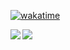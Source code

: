 
[![wakatime](https://github-readme-stats.vercel.app/api/wakatime?username=lachlanwhite&layout=compact&theme=default)](https://wakatime.com/@lachlanwhite)

<img align="left" src="https://github-readme-stats.vercel.app/api?username=Lachlan-White&show_icons=true" />
<img align="left" src="https://github-readme-stats.vercel.app/api/top-langs/?username=Lachlan-White" />

<!--
**Lachlan-White/lachlan-white** is a ✨ _special_ ✨ repository because its `README.md` (this file) appears on your GitHub profile.

Here are some ideas to get you started:

- 🔭 I’m currently working on ...
- 🌱 I’m currently learning ...
- 👯 I’m looking to collaborate on ...
- 🤔 I’m looking for help with ...
- 💬 Ask me about ...
- 📫 How to reach me: ...
- 😄 Pronouns: ...
- ⚡ Fun fact: ...
-->
